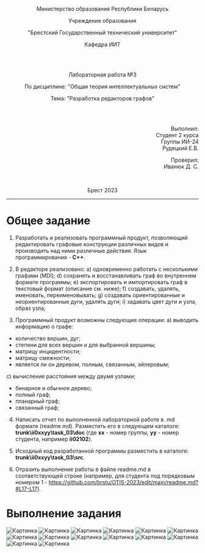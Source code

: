 <p align="center">Министерство образования Республики Беларусь</p>
<p align="center">Учреждение образования</p>
<p align="center">"Брестский Государственный технический университет"</p>
<p align="center">Кафедра ИИТ</p>
<br>
<br>
<p align="center">Лабораторная работа №3</p>
<p align="center">По дисциплине: "Общая теория интеллектуальных систем"</p>
<p align="center">Тема: "Разработка редакторов графов"</p>
<br>
<br>
<p align="right">Выполнил:<br>Студент 2 курса<br>Группы ИИ-24<br>Рудецкий Е.В.</p>
<p align="right">Проверил:<br>Иванюк Д. С.</p>
<br>
<p align="center">Брест 2023</p>

---

# Общее задание #
1. Разработать и реализовать программный продукт, позволяющий
редактировать графовые конструкции различных видов и производить над
ними различные действия. Язык программирования - **C++**.

2. В редакторе реализовано:
  a) одновременно работать с несколькими графами (MDI);
  d) сохранять и восстанавливать граф во внутреннем формате программы;
  e) экспортировать и импортировать граф в текстовый формат (описание
см. ниже);
  f) создавать, удалять, именовать, переименовывать;
  g) создавать ориентированные и неориентированные дуги, удалять дуги;
  i) задавать цвет дуги и узла, образ узла;

3. Программный продукт возможны следующие операции:
  a) выводить информацию о графе:
 + количество вершин, дуг;
 + степени для всех вершин и для выбранной вершины;
 + матрицу инцидентности;
 + матрицу смежности;
 + является ли он деревом, полным, связанным, эйлеровым;

  c) вычисление расстояния между двумя узлами;

 + бинарное и обычное дерево;
 + полный граф;
 + планарный граф;
 + связанный граф;

4. Написать отчет по выполненной лабораторной работе в .md формате (readme.md). Разместить его в следующем каталоге: **trunk\ii0xxyy\task_03\doc** (где **xx** - номер группы, **yy** - номер студента, например **ii02102**).

5. Исходный код разработанной программы разместить в каталоге: **trunk\ii0xxyy\task_03\src**.

6. Отразить выполнение работы в файле readme.md в соответствующей строке (например, для студента под порядковым номером 1 - https://github.com/brstu/OTIS-2023/edit/main/readme.md?#L17-L17).


# Выполнение задания #

![Картинка](1.png)
![Картинка](2.png)
![Картинка](3.png)
![Картинка](4.png)
![Картинка](5.png)
![Картинка](6.png)
![Картинка](7.png)
![Картинка](8.png)
![Картинка](9.png)
![Картинка](10.png)
![Картинка](11.png)
![Картинка](12.png)
![Картинка](13.png)
![Картинка](14.png)
